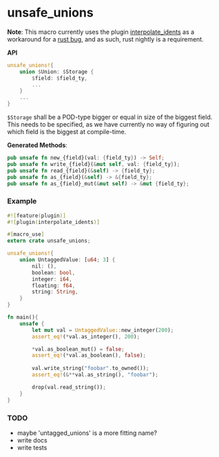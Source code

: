 # unsafe_unions

**Note**: This macro currently uses the plugin [interpolate_idents](https://github.com/SkylerLipthay/interpolate_idents) as a workaround for a [rust bug](https://github.com/rust-lang/rust/issues/12249), and as such, rust nightly is a requirement.

**API**

```rust
unsafe_unions!{
    union $Union: $Storage {
        $field: $field_ty,
        ...
    }
    ...
}
```

`$Storage` shall be a POD-type bigger or equal in size of the biggest field. This needs to be specified, as we have currently no way of figuring out which field is the biggest at compile-time. 

**Generated Methods**:

```rust
pub unsafe fn new_{field}(val: {field_ty}) -> Self;
pub unsafe fn write_{field}(&mut self, val: {field_ty});
pub unsafe fn read_{field}(&self) -> {field_ty};
pub unsafe fn as_{field}(&self) -> &{field_ty};
pub unsafe fn as_{field}_mut(&mut self) -> &mut {field_ty};
```

### Example

```rust
#![feature(plugin)]
#![plugin(interpolate_idents)]

#[macro_use]
extern crate unsafe_unions;

unsafe_unions!{
    union UntaggedValue: [u64; 3] {
        nil: (),
        boolean: bool,
        integer: i64,
        floating: f64,
        string: String,
    }
}

fn main(){
    unsafe {
        let mut val = UntaggedValue::new_integer(200);
        assert_eq!(*val.as_integer(), 200);

        *val.as_boolean_mut() = false;
        assert_eq!(*val.as_boolean(), false);
    
        val.write_string("foobar".to_owned());
        assert_eq!(&**val.as_string(), "foobar");

        drop(val.read_string());
    }
}
```

### TODO

* maybe 'untagged_unions' is a more fitting name?
* write docs
* write tests
